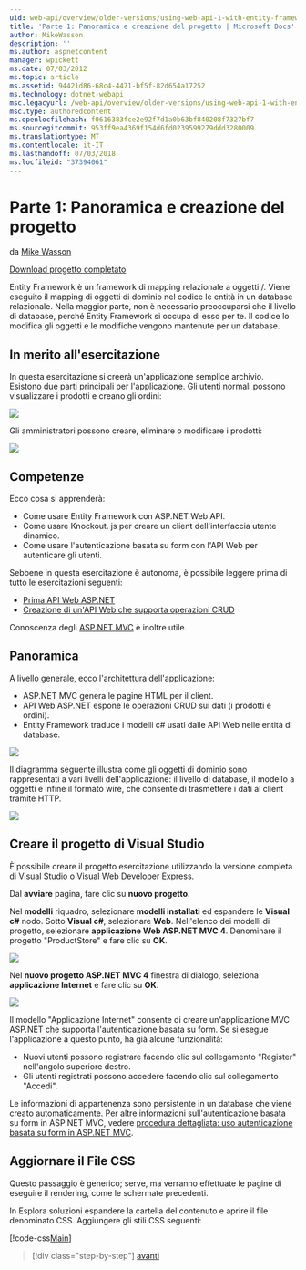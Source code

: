```yaml
---
uid: web-api/overview/older-versions/using-web-api-1-with-entity-framework-5/using-web-api-with-entity-framework-part-1
title: 'Parte 1: Panoramica e creazione del progetto | Microsoft Docs'
author: MikeWasson
description: ''
ms.author: aspnetcontent
manager: wpickett
ms.date: 07/03/2012
ms.topic: article
ms.assetid: 94421d86-68c4-4471-bf5f-82d654a17252
ms.technology: dotnet-webapi
msc.legacyurl: /web-api/overview/older-versions/using-web-api-1-with-entity-framework-5/using-web-api-with-entity-framework-part-1
msc.type: authoredcontent
ms.openlocfilehash: f0616383fce2e92f7d1a0b63bf840208f7327bf7
ms.sourcegitcommit: 953ff9ea4369f154d6fd0239599279ddd3280009
ms.translationtype: MT
ms.contentlocale: it-IT
ms.lasthandoff: 07/03/2018
ms.locfileid: "37394061"
---
```

<a name="part-1-overview-and-creating-the-project"></a>Parte 1: Panoramica e creazione del progetto
====================
da [Mike Wasson](https://github.com/MikeWasson)

[Download progetto completato](http://code.msdn.microsoft.com/ASP-NET-Web-API-with-afa30545)

Entity Framework è un framework di mapping relazionale a oggetti /. Viene eseguito il mapping di oggetti di dominio nel codice le entità in un database relazionale. Nella maggior parte, non è necessario preoccuparsi che il livello di database, perché Entity Framework si occupa di esso per te. Il codice lo modifica gli oggetti e le modifiche vengono mantenute per un database.

## <a name="about-the-tutorial"></a>In merito all'esercitazione

In questa esercitazione si creerà un'applicazione semplice archivio. Esistono due parti principali per l'applicazione. Gli utenti normali possono visualizzare i prodotti e creano gli ordini:

![](using-web-api-with-entity-framework-part-1/_static/image1.png)

Gli amministratori possono creare, eliminare o modificare i prodotti:

![](using-web-api-with-entity-framework-part-1/_static/image2.png)

## <a name="skills-youll-learn"></a>Competenze

Ecco cosa si apprenderà:

- Come usare Entity Framework con ASP.NET Web API.
- Come usare Knockout. js per creare un client dell'interfaccia utente dinamico.
- Come usare l'autenticazione basata su form con l'API Web per autenticare gli utenti.

Sebbene in questa esercitazione è autonoma, è possibile leggere prima di tutto le esercitazioni seguenti:

- [Prima API Web ASP.NET](../../getting-started-with-aspnet-web-api/tutorial-your-first-web-api.md)
- [Creazione di un'API Web che supporta operazioni CRUD](../creating-a-web-api-that-supports-crud-operations.md)

Conoscenza degli [ASP.NET MVC](../../../../mvc/index.md) è inoltre utile.

## <a name="overview"></a>Panoramica

A livello generale, ecco l'architettura dell'applicazione:

- ASP.NET MVC genera le pagine HTML per il client.
- API Web ASP.NET espone le operazioni CRUD sui dati (i prodotti e ordini).
- Entity Framework traduce i modelli c# usati dalle API Web nelle entità di database.

![](using-web-api-with-entity-framework-part-1/_static/image3.png)

Il diagramma seguente illustra come gli oggetti di dominio sono rappresentati a vari livelli dell'applicazione: il livello di database, il modello a oggetti e infine il formato wire, che consente di trasmettere i dati al client tramite HTTP.

![](using-web-api-with-entity-framework-part-1/_static/image4.png)

## <a name="create-the-visual-studio-project"></a>Creare il progetto di Visual Studio

È possibile creare il progetto esercitazione utilizzando la versione completa di Visual Studio o Visual Web Developer Express.

Dal **avviare** pagina, fare clic su **nuovo progetto**.

Nel **modelli** riquadro, selezionare **modelli installati** ed espandere le **Visual c#** nodo. Sotto **Visual c#**, selezionare **Web**. Nell'elenco dei modelli di progetto, selezionare **applicazione Web ASP.NET MVC 4**. Denominare il progetto "ProductStore" e fare clic su **OK**.

![](using-web-api-with-entity-framework-part-1/_static/image5.png)

Nel **nuovo progetto ASP.NET MVC 4** finestra di dialogo, seleziona **applicazione Internet** e fare clic su **OK**.

![](using-web-api-with-entity-framework-part-1/_static/image6.png)

Il modello "Applicazione Internet" consente di creare un'applicazione MVC ASP.NET che supporta l'autenticazione basata su form. Se si esegue l'applicazione a questo punto, ha già alcune funzionalità:

- Nuovi utenti possono registrare facendo clic sul collegamento "Register" nell'angolo superiore destro.
- Gli utenti registrati possono accedere facendo clic sul collegamento "Accedi".

Le informazioni di appartenenza sono persistente in un database che viene creato automaticamente. Per altre informazioni sull'autenticazione basata su form in ASP.NET MVC, vedere [procedura dettagliata: uso autenticazione basata su form in ASP.NET MVC](https://msdn.microsoft.com/library/ff398049(VS.98).aspx).

## <a name="update-the-css-file"></a>Aggiornare il File CSS

Questo passaggio è generico; serve, ma verranno effettuate le pagine di eseguire il rendering, come le schermate precedenti.

In Esplora soluzioni espandere la cartella del contenuto e aprire il file denominato CSS. Aggiungere gli stili CSS seguenti:

[!code-css[Main](using-web-api-with-entity-framework-part-1/samples/sample1.css)]

> [!div class="step-by-step"]
> [avanti](using-web-api-with-entity-framework-part-2.md)
